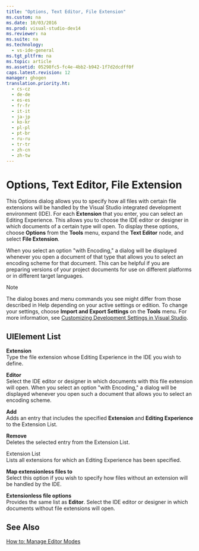 ```yaml
---
title: "Options, Text Editor, File Extension"
ms.custom: na
ms.date: 10/03/2016
ms.prod: visual-studio-dev14
ms.reviewer: na
ms.suite: na
ms.technology: 
  - vs-ide-general
ms.tgt_pltfrm: na
ms.topic: article
ms.assetid: 05298fc5-fc4e-4bb2-b942-1f7d2dcdff0f
caps.latest.revision: 12
manager: ghogen
translation.priority.ht: 
  - cs-cz
  - de-de
  - es-es
  - fr-fr
  - it-it
  - ja-jp
  - ko-kr
  - pl-pl
  - pt-br
  - ru-ru
  - tr-tr
  - zh-cn
  - zh-tw
---
```

# Options, Text Editor, File Extension
This Options dialog allows you to specify how all files with certain file extensions will be handled by the Visual Studio integrated development environment (IDE). For each **Extension** that you enter, you can select an Editing Experience. This allows you to choose the IDE editor or designer in which documents of a certain type will open. To display these options, choose **Options** from the **Tools** menu, expand the **Text Editor** node, and select **File Extension**.  
  
 When you select an option "with Encoding," a dialog will be displayed whenever you open a document of that type that allows you to select an encoding scheme for that document. This can be helpful if you are preparing versions of your project documents for use on different platforms or in different target languages.  
  
> [!NOTE]
>  The dialog boxes and menu commands you see might differ from those described in Help depending on your active settings or edition. To change your settings, choose **Import and Export Settings** on the **Tools** menu. For more information, see [Customizing Development Settings in Visual Studio](assetId:///22c4debb-4e31-47a8-8f19-16f328d7dcd3).  
  
## UIElement List  
 **Extension**  
 Type the file extension whose Editing Experience in the IDE you wish to define.  
  
 **Editor**  
 Select the IDE editor or designer in which documents with this file extension will open. When you select an option "with Encoding," a dialog will be displayed whenever you open such a document that allows you to select an encoding scheme.  
  
 **Add**  
 Adds an entry that includes the specified **Extension** and **Editing Experience** to the Extension List.  
  
 **Remove**  
 Deletes the selected entry from the Extension List.  
  
 Extension List  
 Lists all extensions for which an Editing Experience has been specified.  
  
 **Map extensionless files to**  
 Select this option if you wish to specify how files without an extension will be handled by the IDE.  
  
 **Extensionless file options**  
 Provides the same list as **Editor**. Select the IDE editor or designer in which documents without file extensions will open.  
  
## See Also  
 [How to: Manage Editor Modes](../VS_IDE/How-to--Manage-Editor-Modes.md)